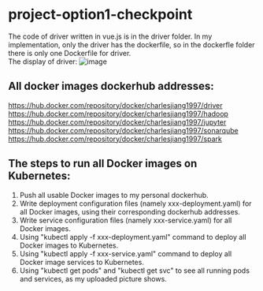 # project-option1-checkpoint
The code of driver written in vue.js is in the driver folder. In my implementation, only the driver has the dockerfile, so in the dockerfle folder there is only one Dockerfile for driver.  
The display of driver:
![image](https://github.com/Charles-JZH/project-option1-checkpoint/blob/main/driver/display-image.png)

## All docker images dockerhub addresses:  
https://hub.docker.com/repository/docker/charlesjiang1997/driver  
https://hub.docker.com/repository/docker/charlesjiang1997/hadoop  
https://hub.docker.com/repository/docker/charlesjiang1997/jupyter  
https://hub.docker.com/repository/docker/charlesjiang1997/sonarqube  
https://hub.docker.com/repository/docker/charlesjiang1997/spark  

## The steps to run all Docker images on Kubernetes:
1. Push all usable Docker images to my personal dockerhub.  
2. Write deployment configuration files (namely xxx-deployment.yaml) for all Docker images, using their corresponding dockerhub addresses.  
3. Write service configuration files (namely xxx-service.yaml) for all Docker images.  
4. Using "kubectl apply -f xxx-deployment.yaml" command to deploy all Docker images to Kubernetes.  
5. Using "kubectl apply -f xxx-service.yaml" command to deploy all Docker image services to Kubernetes.  
6. Using "kubectl get pods" and "kubectl get svc" to see all running pods and services, as my uploaded picture shows.
